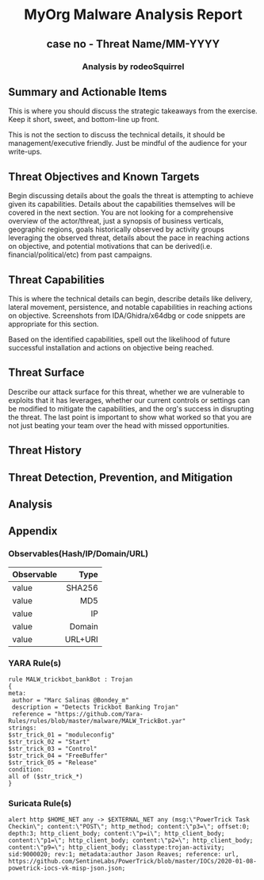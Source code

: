 [//]: # (My Malware Analysis Report - case - Threat/Month)
# <p style="text-align: center;">MyOrg Malware Analysis Report</p>
## <p style="text-align: center;">case no - Threat Name/MM-YYYY</p>
### <p style="text-align: center;">Analysis by rodeoSquirrel</p>


[//]: # (Based on https://zeltser.com/media/docs/rating-sheet-threat-reports-info.pdf)
## **Summary and Actionable Items**
[//]: # (What are the most important conclusions about the threat?)
This is where you should discuss the strategic takeaways from the exercise. Keep it short, sweet, and
bottom-line up front.

This is not the section to discuss the technical details, it should be management/executive friendly. Just be
mindful of the audience for your write-ups.

## **Threat Objectives and Known Targets**
[//]: # (What IT or data components is the threat intending to harm?)
[//]: # (Is the threat focused on specific geographies, industries, or other demographics?)
[//]: # (What business processes or human targets is the threat pursuing, if any?)
[//]: # (How motivated is the threat actor to achieve the objectives?)
Begin discussing details about the goals the threat is attempting to achieve given its capabilities. Details
about the capabilities themselves will be covered in the next section. You are not looking for a comprehensive
overview of the actor/threat, just a synopsis of business verticals, geographic regions, goals historically
observed by activity groups leveraging the observed threat, details about the pace in reaching actions on
objective, and potential motivations that can be derived(i.e. financial/political/etc) from past campaigns.

## **Threat Capabilities**
[//]: # (What are the threat’s propagation methods?)
[//]: # (What are the mechanics of the threat once it reaches the target?)
[//]: # (How capable is the threat at achieving the objectives?)
This is where the technical details can begin, describe details like delivery, lateral movement, persistence,
and notable capabilities in reaching actions on objective. Screenshots from IDA/Ghidra/x64dbg or code snippets
are appropriate for this section.

Based on the identified capabilities, spell out the likelihood of future successful installation and actions on
objective being reached.


## **Threat Surface**
[//]: # (How broad is our attack surface?)
[//]: # (How vulnerable are we to the threat’s methods?)
[//]: # (What mitigation measures do we have?)
[//]: # (How effective are our countermeasures?)
Describe our attack surface for this threat, whether we are vulnerable to exploits that it has leverages,
whether our current controls or settings can be modified to mitigate the capabilities, and the org's success
in disrupting the threat. The last point is important to show what worked so that you are not just beating
your team over the head with missed opportunities.

## **Threat History**
[//]: # (Have we had any incidents related to this or a similar threat?)
[//]: # (How does the threat affect other industry participants?)
[//]: # (Do we have any adversary group, tool name, or other attribution details?)

## **Threat Detection, Prevention, and Mitigation**
[//]: # (What steps can reduce the attack surface?)
[//]: # (What countermeasures can help us prevent, detect, and respond to the threat?)
[//]: # (What should we do next, if anything?)

## **Analysis**
[//]: # (What tools and other resources helped with the analysis?)
[//]: # (What data and observations supported the conclusions?)
[//]: # (How certain are we that the analysis is accurate?)
[//]: # (Who participated in the analysis and its review?)

## **Appendix**
[//]: # (This is where you can list any tools used, acronyms, external references, etc at length that is useful but doesn't fit into the rest of the sections in full but should be available for quick reference)

### Observables(Hash/IP/Domain/URL)
[//]: # (Create a table and keep them sorted by type)

Observable | Type
:--- | ---:
value | SHA256
value | MD5
value | IP
value | Domain
value | URL+URI

### YARA Rule(s)
[//]: # (Use inline code blocks)
```
rule MALW_trickbot_bankBot : Trojan
{
meta:
 author = "Marc Salinas @Bondey_m"
 description = "Detects Trickbot Banking Trojan"
 reference = "https://github.com/Yara-Rules/rules/blob/master/malware/MALW_TrickBot.yar"
strings:
$str_trick_01 = "moduleconfig"
$str_trick_02 = "Start"
$str_trick_03 = "Control"
$str_trick_04 = "FreeBuffer"
$str_trick_05 = "Release"
condition:
all of ($str_trick_*)
}
```

### Suricata Rule(s)
[//]: # (Use inline code blocks)
```
alert http $HOME_NET any -> $EXTERNAL_NET any (msg:\"PowerTrick Task Checkin\"; content:\"POST\"; http_method; content:\"p3=\"; offset:0; depth:3; http_client_body; content:\"p=i\"; http_client_body; content:\"p1=\"; http_client_body; content:\"p2=\"; http_client_body; content:\"p9=\"; http_client_body; classtype:trojan-activity; sid:9000020; rev:1; metadata:author Jason Reaves; reference: url, https://github.com/SentineLabs/PowerTrick/blob/master/IOCs/2020-01-08-powetrick-iocs-vk-misp-json.json;
```
